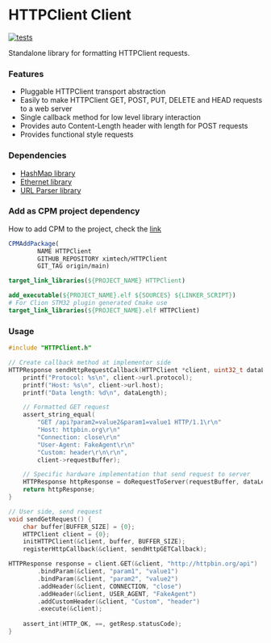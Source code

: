 # HTTPClient Client

[![tests](https://github.com/ximtech/HTTPClient/actions/workflows/cmake-ci.yml/badge.svg)](https://github.com/ximtech/HTTPClient/actions/workflows/cmake-ci.yml)

Standalone library for formatting HTTPClient requests.

### Features 

- Pluggable HTTPClient transport abstraction
- Easily to make HTTPClient GET, POST, PUT, DELETE and HEAD requests to a web server
- Single callback method for low level library interaction
- Provides auto Content-Length header with length for POST requests 
- Provides functional style requests

### Dependencies

- [HashMap library](https://github.com/ximtech/HashMap)
- [Ethernet library](https://github.com/ximtech/Ethernet)
- [URL Parser library](https://github.com/ximtech/URLParser)

### Add as CPM project dependency

How to add CPM to the project, check the [link](https://github.com/cpm-cmake/CPM.cmake)

```cmake
CPMAddPackage(
        NAME HTTPClient
        GITHUB_REPOSITORY ximtech/HTTPClient
        GIT_TAG origin/main)

target_link_libraries(${PROJECT_NAME} HTTPClient)
```

```cmake
add_executable(${PROJECT_NAME}.elf ${SOURCES} ${LINKER_SCRIPT})
# For Clion STM32 plugin generated Cmake use 
target_link_libraries(${PROJECT_NAME}.elf HTTPClient)
```

### Usage
```c
#include "HTTPClient.h"

// Create callback method at implementor side
HTTPResponse sendHttpRequestCallback(HTTPClient *client, uint32_t dataLength, bool isBlockingExecute) {
    printf("Protocol: %s\n", client->url.protocol);
    printf("Host: %s\n", client->url.host);
    printf("Data length: %d\n", dataLength);

    // Formatted GET request
    assert_string_equal(
        "GET /api?param2=value2&param1=value1 HTTP/1.1\r\n"
        "Host: httpbin.org\r\n"
        "Connection: close\r\n"
        "User-Agent: FakeAgent\r\n"
        "Custom: header\r\n\r\n",
        client->requestBuffer);

    // Specific hardware implementation that send request to server
    HTTPResponse httpResponse = doRequestToServer(requestBuffer, dataLength);
    return httpResponse;
}

// User side, send request
void sendGetRequest() {
    char buffer[BUFFER_SIZE] = {0};
    HTTPClient client = {0};
    initHTTPClient(&client, buffer, BUFFER_SIZE);
    registerHttpCallback(&client, sendHttpGETCallback);

HTTPResponse response = client.GET(&client, "http://httpbin.org/api")
        .bindParam(&client, "param1", "value1")
        .bindParam(&client, "param2", "value2")
        .addHeader(&client, CONNECTION, "close")
        .addHeader(&client, USER_AGENT, "FakeAgent")
        .addCustomHeader(&client, "Custom", "header")
        .execute(&client);
    
    assert_int(HTTP_OK, ==, getResp.statusCode);
}
```
